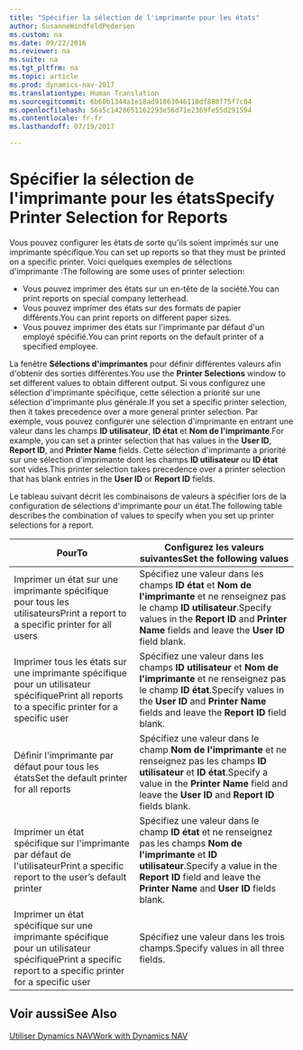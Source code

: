 ```yaml
---
title: "Spécifier la sélection de l'imprimante pour les états"
author: SusanneWindfeldPedersen
ms.custom: na
ms.date: 09/22/2016
ms.reviewer: na
ms.suite: na
ms.tgt_pltfrm: na
ms.topic: article
ms.prod: dynamics-nav-2017
ms.translationtype: Human Translation
ms.sourcegitcommit: 6b60b1344a1e18ad91863046110df880f75f7c04
ms.openlocfilehash: 56a5c1428651162293e56d71e2369fe55d291594
ms.contentlocale: fr-fr
ms.lasthandoff: 07/19/2017

---
```

    
# <a name="specify-printer-selection-for-reports"></a><span data-ttu-id="d3b51-102">Spécifier la sélection de l'imprimante pour les états</span><span class="sxs-lookup"><span data-stu-id="d3b51-102">Specify Printer Selection for Reports</span></span>
<span data-ttu-id="d3b51-103">Vous pouvez configurer les états de sorte qu'ils soient imprimés sur une imprimante spécifique.</span><span class="sxs-lookup"><span data-stu-id="d3b51-103">You can set up reports so that they must be printed on a specific printer.</span></span> <span data-ttu-id="d3b51-104">Voici quelques exemples de sélections d'imprimante :</span><span class="sxs-lookup"><span data-stu-id="d3b51-104">The following are some uses of printer selection:</span></span> 

- <span data-ttu-id="d3b51-105">Vous pouvez imprimer des états sur un en-tête de la société.</span><span class="sxs-lookup"><span data-stu-id="d3b51-105">You can print reports on special company letterhead.</span></span>
- <span data-ttu-id="d3b51-106">Vous pouvez imprimer des états sur des formats de papier différents.</span><span class="sxs-lookup"><span data-stu-id="d3b51-106">You can print reports on different paper sizes.</span></span>
- <span data-ttu-id="d3b51-107">Vous pouvez imprimer des états sur l'imprimante par défaut d'un employé spécifié.</span><span class="sxs-lookup"><span data-stu-id="d3b51-107">You can print reports on the default printer of a specified employee.</span></span>

<span data-ttu-id="d3b51-108">La fenêtre **Sélections d'imprimantes** pour définir différentes valeurs afin d'obtenir des sorties différentes.</span><span class="sxs-lookup"><span data-stu-id="d3b51-108">You use the **Printer Selections** window to set different values to obtain different output.</span></span> <span data-ttu-id="d3b51-109">Si vous configurez une sélection d'imprimante spécifique, cette sélection a priorité sur une sélection d'imprimante plus générale.</span><span class="sxs-lookup"><span data-stu-id="d3b51-109">If you set a specific printer selection, then it takes precedence over a more general printer selection.</span></span> <span data-ttu-id="d3b51-110">Par exemple, vous pouvez configurer une sélection d'imprimante en entrant une valeur dans les champs **ID utilisateur**, **ID état** et **Nom de l'imprimante**.</span><span class="sxs-lookup"><span data-stu-id="d3b51-110">For example, you can set a printer selection that has values in the **User ID**, **Report ID**, and **Printer Name** fields.</span></span> <span data-ttu-id="d3b51-111">Cette sélection d'imprimante a priorité sur une sélection d'imprimante dont les champs **ID utilisateur** ou **ID état** sont vides.</span><span class="sxs-lookup"><span data-stu-id="d3b51-111">This printer selection takes precedence over a printer selection that has blank entries in the **User ID** or **Report ID** fields.</span></span> 

<span data-ttu-id="d3b51-112">Le tableau suivant décrit les combinaisons de valeurs à spécifier lors de la configuration de sélections d'imprimante pour un état.</span><span class="sxs-lookup"><span data-stu-id="d3b51-112">The following table describes the combination of values to specify when you set up printer selections for a report.</span></span>

|<span data-ttu-id="d3b51-113">Pour</span><span class="sxs-lookup"><span data-stu-id="d3b51-113">To</span></span>                                                 |<span data-ttu-id="d3b51-114">Configurez les valeurs suivantes</span><span class="sxs-lookup"><span data-stu-id="d3b51-114">Set the following values</span></span>                                             |
|---------------------------------------------------|---------------------------------------------------------------------|
|<span data-ttu-id="d3b51-115">Imprimer un état sur une imprimante spécifique pour tous les utilisateurs</span><span class="sxs-lookup"><span data-stu-id="d3b51-115">Print a report to a specific printer for all users</span></span> |<span data-ttu-id="d3b51-116">Spécifiez une valeur dans les champs **ID état** et **Nom de l'imprimante** et ne renseignez pas le champ **ID utilisateur**.</span><span class="sxs-lookup"><span data-stu-id="d3b51-116">Specify values in the **Report ID** and **Printer Name** fields and leave the **User ID** field blank.</span></span>|
|<span data-ttu-id="d3b51-117">Imprimer tous les états sur une imprimante spécifique pour un utilisateur spécifique</span><span class="sxs-lookup"><span data-stu-id="d3b51-117">Print all reports to a specific printer for a specific user</span></span>|<span data-ttu-id="d3b51-118">Spécifiez une valeur dans les champs **ID utilisateur** et **Nom de l'imprimante** et ne renseignez pas le champ **ID état**.</span><span class="sxs-lookup"><span data-stu-id="d3b51-118">Specify values in the **User ID** and **Printer Name** fields and leave the **Report ID** field blank.</span></span>|
|<span data-ttu-id="d3b51-119">Définir l'imprimante par défaut pour tous les états</span><span class="sxs-lookup"><span data-stu-id="d3b51-119">Set the default printer for all reports</span></span>|<span data-ttu-id="d3b51-120">Spécifiez une valeur dans le champ **Nom de l'imprimante** et ne renseignez pas les champs **ID utilisateur** et **ID état**.</span><span class="sxs-lookup"><span data-stu-id="d3b51-120">Specify a value in the **Printer Name** field and leave the **User ID** and **Report ID** fields blank.</span></span>|
|<span data-ttu-id="d3b51-121">Imprimer un état spécifique sur l'imprimante par défaut de l'utilisateur</span><span class="sxs-lookup"><span data-stu-id="d3b51-121">Print a specific report to the user’s default printer</span></span>|<span data-ttu-id="d3b51-122">Spécifiez une valeur dans le champ **ID état** et ne renseignez pas les champs **Nom de l'imprimante** et **ID utilisateur**.</span><span class="sxs-lookup"><span data-stu-id="d3b51-122">Specify a value in the **Report ID** field and leave the **Printer Name** and **User ID** fields blank.</span></span>|
|<span data-ttu-id="d3b51-123">Imprimer un état spécifique sur une imprimante spécifique pour un utilisateur spécifique</span><span class="sxs-lookup"><span data-stu-id="d3b51-123">Print a specific report to a specific printer for a specific user</span></span>|<span data-ttu-id="d3b51-124">Spécifiez une valeur dans les trois champs.</span><span class="sxs-lookup"><span data-stu-id="d3b51-124">Specify values in all three fields.</span></span>|

## <a name="see-also"></a><span data-ttu-id="d3b51-125">Voir aussi</span><span class="sxs-lookup"><span data-stu-id="d3b51-125">See Also</span></span>
[<span data-ttu-id="d3b51-126">Utiliser Dynamics NAV</span><span class="sxs-lookup"><span data-stu-id="d3b51-126">Work with Dynamics NAV</span></span>](ui-work-product.md)

